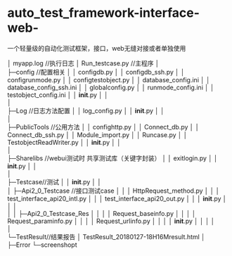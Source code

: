 # auto_test_framework-interface-web-
一个轻量级的自动化测试框架，接口，web无缝对接或者单独使用

│  myapp.log    //执行日志
│  Run_testcase.py  //主程序
│      
├─config                //配置相关
│  │  configdb.py
│  │  configdb_ssh.py
│  │  configrunmode.py
│  │  configtestobject.py
│  │  database_config.ini
│  │  database_config_ssh.ini
│  │  globalconfig.py
│  │  runmode_config.ini
│  │  testobject_config.ini
│  │  __init__.py
│  │  
│          
├─Log   //日志方法配置
│  │  log_config.py
│  │  __init__.py
│  │  
│          
├─PublicTools  //公用方法
│  │  confighttp.py
│  │  Connect_db.py
│  │  Connect_db_ssh.py
│  │  Module_import.py
│  │  Runcase.py
│  │  TestobjectReadWriter.py
│  │  __init__.py
│  │  
│          
├─Sharelibs   //webui测试时 共享测试库（关键字封装）
│  │  exitlogin.py
│  │  __init__.py
│  │  
│          
├─Testcase//测试
│  │  __init__.py
│  │  
│  ├─Api2_0_Testcase   //接口测试case
│  │  │  HttpRequest_method.py
│  │  │  test_interface_api20_intl.py
│  │  │  test_interface_api20_out.py
│  │  │  __init__.py
│  │  │  
│  │  ├─Api2_0_Testcase_Res
│  │  │  │  Request_baseinfo.py
│  │  │  │  Request_paraminfo.py
│  │  │  │  Request_urlinfo.py
│  │  │  │  __init__.py
│  │  │  │  
│          
└─TestResult//结果报告
    │  TestResult_20180127-18H16Mresult.html
    │  
    ├─Error
    └─screenshopt
